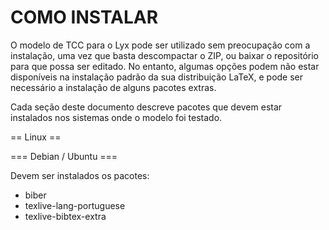 COMO INSTALAR
=============

O modelo de TCC para o Lyx pode ser utilizado sem preocupação com a instalação, uma vez que basta descompactar o ZIP, ou baixar o repositório para que possa ser editado. No entanto, algumas opções podem não estar disponíveis na instalação padrão da sua distribuição LaTeX, e pode ser necessário a instalação de alguns pacotes extras.

Cada seção deste documento descreve pacotes que devem estar instalados nos sistemas onde o modelo foi testado.

== Linux ==

=== Debian / Ubuntu ===

Devem ser instalados os pacotes:

* biber
* texlive-lang-portuguese
* texlive-bibtex-extra
